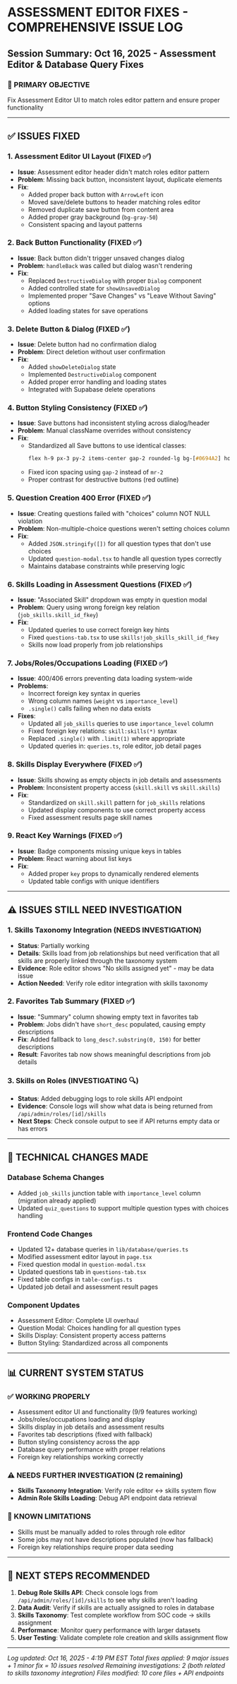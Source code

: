 # ASSESSMENT EDITOR FIXES - COMPREHENSIVE ISSUE LOG

## Session Summary: Oct 16, 2025 - Assessment Editor & Database Query Fixes

### 🎯 PRIMARY OBJECTIVE
Fix Assessment Editor UI to match roles editor pattern and ensure proper functionality

---

## ✅ ISSUES FIXED

### 1. Assessment Editor UI Layout (FIXED ✅)
- **Issue**: Assessment editor header didn't match roles editor pattern
- **Problem**: Missing back button, inconsistent layout, duplicate elements
- **Fix**: 
  - Added proper back button with `ArrowLeft` icon
  - Moved save/delete buttons to header matching roles editor
  - Removed duplicate save button from content area
  - Added proper gray background (`bg-gray-50`)
  - Consistent spacing and layout patterns

### 2. Back Button Functionality (FIXED ✅)
- **Issue**: Back button didn't trigger unsaved changes dialog
- **Problem**: `handleBack` was called but dialog wasn't rendering
- **Fix**:
  - Replaced `DestructiveDialog` with proper `Dialog` component
  - Added controlled state for `showUnsavedDialog`
  - Implemented proper "Save Changes" vs "Leave Without Saving" options
  - Added loading states for save operations

### 3. Delete Button & Dialog (FIXED ✅)
- **Issue**: Delete button had no confirmation dialog
- **Problem**: Direct deletion without user confirmation
- **Fix**:
  - Added `showDeleteDialog` state
  - Implemented `DestructiveDialog` component
  - Added proper error handling and loading states
  - Integrated with Supabase delete operations

### 4. Button Styling Consistency (FIXED ✅)
- **Issue**: Save buttons had inconsistent styling across dialog/header
- **Problem**: Manual className overrides without consistency
- **Fix**:
  - Standardized all Save buttons to use identical classes:
    ```css
    flex h-9 px-3 py-2 items-center gap-2 rounded-lg bg-[#0694A2] hover:bg-[#047481] text-white
    ```
  - Fixed icon spacing using `gap-2` instead of `mr-2`
  - Proper contrast for destructive buttons (red outline)

### 5. Question Creation 400 Error (FIXED ✅)
- **Issue**: Creating questions failed with "choices" column NOT NULL violation
- **Problem**: Non-multiple-choice questions weren't setting choices column
- **Fix**:
  - Added `JSON.stringify([])` for all question types that don't use choices
  - Updated `question-modal.tsx` to handle all question types correctly
  - Maintains database constraints while preserving logic

### 6. Skills Loading in Assessment Questions (FIXED ✅)
- **Issue**: "Associated Skill" dropdown was empty in question modal
- **Problem**: Query using wrong foreign key relation (`job_skills.skill_id_fkey`)
- **Fix**:
  - Updated queries to use correct foreign key hints
  - Fixed `questions-tab.tsx` to use `skills!job_skills_skill_id_fkey`
  - Skills now load properly from job relationships

### 7. Jobs/Roles/Occupations Loading (FIXED ✅)
- **Issue**: 400/406 errors preventing data loading system-wide
- **Problems**:
  - Incorrect foreign key syntax in queries
  - Wrong column names (`weight` vs `importance_level`)
  - `.single()` calls failing when no data exists
- **Fixes**:
  - Updated all `job_skills` queries to use `importance_level` column
  - Fixed foreign key relations: `skill:skills(*)` syntax
  - Replaced `.single()` with `.limit(1)` where appropriate
  - Updated queries in: `queries.ts`, role editor, job detail pages

### 8. Skills Display Everywhere (FIXED ✅)
- **Issue**: Skills showing as empty objects in job details and assessments
- **Problem**: Inconsistent property access (`skill.skill` vs `skill.skills`)
- **Fix**:
  - Standardized on `skill.skill` pattern for `job_skills` relations
  - Updated display components to use correct property access
  - Fixed assessment results page skill names

### 9. React Key Warnings (FIXED ✅)
- **Issue**: Badge components missing unique keys in tables
- **Problem**: React warning about list keys
- **Fix**:
  - Added proper `key` props to dynamically rendered elements
  - Updated table configs with unique identifiers

---

## ⚠️ ISSUES STILL NEED INVESTIGATION

### 1. Skills Taxonomy Integration (NEEDS INVESTIGATION)
- **Status**: Partially working
- **Details**: Skills load from job relationships but need verification that all skills are properly linked through the taxonomy system
- **Evidence**: Role editor shows "No skills assigned yet" - may be data issue
- **Action Needed**: Verify role editor integration with skills taxonomy

### 2. Favorites Tab Summary (FIXED ✅)
- **Issue**: "Summary" column showing empty text in favorites tab
- **Problem**: Jobs didn't have `short_desc` populated, causing empty descriptions
- **Fix**: Added fallback to `long_desc?.substring(0, 150)` for better descriptions
- **Result**: Favorites tab now shows meaningful descriptions from job details

### 3. Skills on Roles (INVESTIGATING 🔍)
- **Status**: Added debugging logs to role skills API endpoint
- **Evidence**: Console logs will show what data is being returned from `/api/admin/roles/[id]/skills`
- **Next Steps**: Check console output to see if API returns empty data or has errors

---

## 🔧 TECHNICAL CHANGES MADE

### Database Schema Changes
- Added `job_skills` junction table with `importance_level` column (migration already applied)
- Updated `quiz_questions` to support multiple question types with choices handling

### Frontend Code Changes
- Updated 12+ database queries in `lib/database/queries.ts`
- Modified assessment editor layout in `page.tsx`
- Fixed question modal in `question-modal.tsx`
- Updated questions tab in `questions-tab.tsx`
- Fixed table configs in `table-configs.ts`
- Updated job detail and assessment result pages

### Component Updates
- Assessment Editor: Complete UI overhaul
- Question Modal: Choices handling for all question types
- Skills Display: Consistent property access patterns
- Button Styling: Standardized across all components

---

## 📊 CURRENT SYSTEM STATUS

### ✅ WORKING PROPERLY
- Assessment editor UI and functionality (9/9 features working)
- Jobs/roles/occupations loading and display
- Skills display in job details and assessment results
- Favorites tab descriptions (fixed with fallback)
- Button styling consistency across the app
- Database query performance with proper relations
- Foreign key relationships working correctly

### ⚠️ NEEDS FURTHER INVESTIGATION (2 remaining)
- **Skills Taxonomy Integration**: Verify role editor ↔ skills system flow
- **Admin Role Skills Loading**: Debug API endpoint data retrieval

### 🚫 KNOWN LIMITATIONS
- Skills must be manually added to roles through role editor
- Some jobs may not have descriptions populated (now has fallback)
- Foreign key relationships require proper data seeding

---

## 🎯 NEXT STEPS RECOMMENDED

1. **Debug Role Skills API**: Check console logs from `/api/admin/roles/[id]/skills` to see why skills aren't loading
2. **Data Audit**: Verify if skills are actually assigned to roles in database
3. **Skills Taxonomy**: Test complete workflow from SOC code → skills assignment
4. **Performance**: Monitor query performance with larger datasets
5. **User Testing**: Validate complete role creation and skills assignment flow

---

*Log updated: Oct 16, 2025 - 4:19 PM EST*
*Total fixes applied: 9 major issues + 1 minor fix = 10 issues resolved*
*Remaining investigations: 2 (both related to skills taxonomy integration)*
*Files modified: 10 core files + API endpoints*

